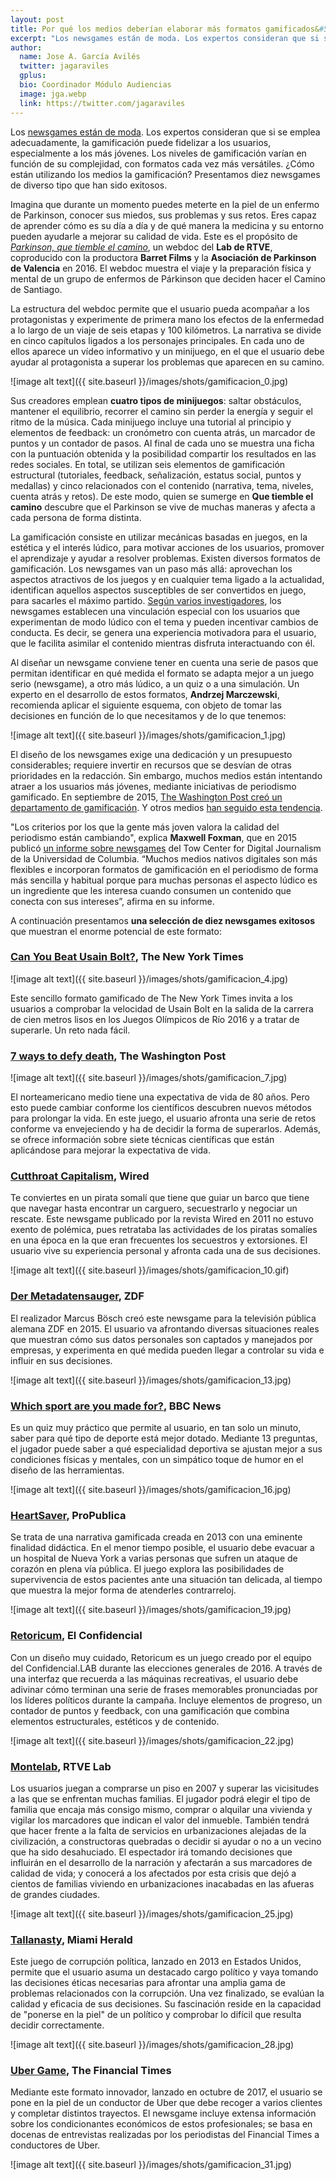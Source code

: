 ```yaml
---
layout: post
title: Por qué los medios deberían elaborar más formatos gamificados&#58 10 casos de éxito
excerpt: "Los newsgames están de moda. Los expertos consideran que si se emplea adecuadamente, la gamificación puede fidelizar a los usuarios, especialmente a los más jóvenes. Los niveles de gamificación varían en función de su complejidad, con formatos cada vez más versátiles. ¿Cómo están utilizando los medios la gamificación? Presentamos diez newsgames de diverso tipo que han sido exitosos."
author:
  name: Jose A. García Avilés
  twitter: jagaraviles
  gplus:  
  bio: Coordinador Módulo Audiencias
  image: jga.webp
  link: https://twitter.com/jagaraviles
---
```

Los [newsgames están de moda](http://mip.umh.es/blog/2017/05/13/periodismo-gamificacion/). Los expertos consideran que si se emplea adecuadamente, la gamificación puede fidelizar a los usuarios, especialmente a los más jóvenes. Los niveles de gamificación varían en función de su complejidad, con formatos cada vez más versátiles. ¿Cómo están utilizando los medios la gamificación? Presentamos diez newsgames de diverso tipo que han sido exitosos.

Imagina que durante un momento puedes meterte en la piel de un enfermo de Parkinson, conocer sus miedos, sus problemas y sus retos. Eres capaz de aprender cómo es su día a día y de qué manera la medicina y su entorno pueden ayudarle a mejorar su calidad de vida. Este es el propósito de *[Parkinson, que tiemble el camino](http://lab.rtve.es/webdocs/parkinson-que-tiemble-el-camino/)*, un webdoc del **Lab de RTVE**, coproducido con la productora **Barret Films** y la **Asociación de Parkinson de Valencia** en 2016. El webdoc muestra el viaje y la preparación física y mental de un grupo de enfermos de Párkinson que deciden hacer el Camino de Santiago. 

La estructura del webdoc permite que el usuario pueda acompañar a los protagonistas y experimente de primera mano los efectos de la enfermedad a lo largo de un viaje de seis etapas y 100 kilómetros. La narrativa se divide en cinco capítulos ligados a los personajes principales. En cada uno de ellos aparece un vídeo informativo y un minijuego, en el que el usuario debe ayudar al protagonista a superar los problemas que aparecen en su camino. 

![image alt text]({{ site.baseurl }}/images/shots/gamificacion_0.jpg)

Sus creadores emplean **cuatro tipos de minijuegos**: saltar obstáculos, mantener el equilibrio, recorrer el camino sin perder la energía y seguir el ritmo de la música. Cada minijuego incluye una tutorial al principio y elementos de feedback: un cronómetro con cuenta atrás, un marcador de puntos y un contador de pasos. Al final de cada uno se muestra una ficha con la puntuación obtenida y la posibilidad compartir los resultados en las redes sociales. En total, se utilizan seis elementos de gamificación estructural (tutoriales, feedback, señalización, estatus social, puntos y medallas) y cinco relacionados con el contenido (narrativa, tema, niveles, cuenta atrás y retos). De este modo, quien se sumerge en **Que tiemble el camino** descubre que el Parkinson se vive de muchas maneras y afecta a cada persona de forma distinta.

La gamificación consiste en utilizar mecánicas basadas en juegos, en la estética y el interés lúdico, para motivar acciones de los usuarios, promover el aprendizaje y ayudar a resolver problemas. Existen diversos formatos de gamificación. Los newsgames van un paso más allá: aprovechan los aspectos atractivos de los juegos y en cualquier tema ligado a la actualidad, identifican aquellos aspectos susceptibles de ser convertidos en juego, para sacarles el máximo partido. [Según varios investigadores](https://mitpress.mit.edu/books/newsgames), los newsgames establecen una vinculación especial con los usuarios que experimentan de modo lúdico con el tema y pueden incentivar cambios de conducta. Es decir, se genera una experiencia motivadora para el usuario, que le facilita asimilar el contenido mientras disfruta interactuando con él.

Al diseñar un newsgame conviene tener en cuenta una serie de pasos que permitan identificar en qué medida el formato se adapta mejor a un juego serio (newsgame), a otro más lúdico, a un quiz o a una simulación. Un experto en el desarrollo de estos formatos, **Andrzej Marczewski**, recomienda aplicar el siguiente esquema, con objeto de tomar las decisiones en función de lo que necesitamos y de lo que tenemos:

![image alt text]({{ site.baseurl }}/images/shots/gamificacion_1.jpg)

El diseño de los newsgames exige una dedicación y un presupuesto considerables; requiere invertir en recursos que se desvían de otras prioridades en la redacción. Sin embargo, muchos medios están intentando atraer a los usuarios más jóvenes, mediante iniciativas de periodismo gamificado. En septiembre de 2015, [The Washington Post creó un departamento de gamificación](https://www.washingtonpost.com/pr/wp/2015/09/09/why-the-post-is-investing-in-a-games-platform/?utm_term=.e849eba2152d). Y otros medios [han seguido esta tendencia](https://www.journalism.co.uk/news/the-case-for-newsgames-why-newsrooms-should-gain-a-fluency-in-games-and-play-/s2/a647188/).

"Los criterios por los que la gente más joven valora la calidad del periodismo están cambiando", explica **Maxwell Foxman**, que en 2015 publicó [un informe sobre newsgames](https://towcenter.org/research/play-the-news-fun-and-games-in-digital-journalism/) del Tow Center for Digital Journalism de la Universidad de Columbia. “Muchos medios nativos digitales son más flexibles e incorporan formatos de gamificación en el periodismo de forma más sencilla y habitual porque para muchas personas el aspecto lúdico es un ingrediente que les interesa cuando consumen un contenido que conecta con sus intereses”, afirma en su informe.

A continuación presentamos **una selección de diez newsgames exitosos** que muestran el enorme potencial de este formato:

### [Can You Beat Usain Bolt?](https://www.nytimes.com/interactive/2016/08/13/sports/olympics/can-you-beat-usain-bolt-out-of-the-blocks.html), The New York Times

![image alt text]({{ site.baseurl }}/images/shots/gamificacion_4.jpg)

Este sencillo formato gamificado de The New York Times invita a los usuarios a comprobar la velocidad de Usain Bolt en la salida de la carrera de cien metros lisos en los Juegos Olímpicos de Río 2016 y a tratar de superarle. Un reto nada fácil.

### [7 ways to defy death](https://www.washingtonpost.com/graphics/health/defy-death/), The Washington Post

![image alt text]({{ site.baseurl }}/images/shots/gamificacion_7.jpg)

El norteamericano medio tiene una expectativa de vida de 80 años. Pero esto puede cambiar conforme los científicos descubren nuevos métodos para prolongar la vida. En este juego, el usuario afronta una serie de retos conforme va envejeciendo y ha de decidir la forma de superarlos. Además, se ofrece información sobre siete técnicas científicas que están aplicándose para mejorar la expectativa de vida.

### [Cutthroat Capitalism](https://www.wired.com/2009/07/cutthroat-capitalism-the-game/),	Wired

Te conviertes en un pirata somalí que tiene que guiar un barco que tiene que navegar hasta encontrar un carguero, secuestrarlo y negociar un rescate. Este newsgame publicado por la revista Wired en 2011 no estuvo exento de polémica, pues retrataba las actividades de los piratas somalíes en una época en la que eran frecuentes los secuestros y extorsiones. El usuario vive su experiencia personal y afronta cada una de sus decisiones.

![image alt text]({{ site.baseurl }}/images/shots/gamificacion_10.gif)

### [Der Metadatensauger](http://www.heute-show.de/zdf/metadatensauger/index.html), ZDF

El realizador Marcus Bösch creó este newsgame para la televisión pública alemana ZDF en 2015. El usuario va afrontando diversas situaciones reales que muestran cómo sus datos personales son captados y manejados por empresas, y experimenta en qué medida pueden llegar a controlar su vida e influir en sus decisiones.

![image alt text]({{ site.baseurl }}/images/shots/gamificacion_13.jpg)

### [Which sport are you made for?](http://www.bbc.com/news/uk-28062001), BBC News

Es un quiz muy práctico que permite al usuario, en tan solo un minuto, saber para qué tipo de deporte está mejor dotado. Mediante 13 preguntas, el jugador puede saber a qué especialidad deportiva se ajustan mejor a sus condiciones físicas y mentales, con un simpático toque de humor en el diseño de las herramientas.

![image alt text]({{ site.baseurl }}/images/shots/gamificacion_16.jpg)

### [HeartSaver](https://projects.propublica.org/graphics/heartsaver), ProPublica

Se trata de una narrativa gamificada creada en 2013 con una eminente finalidad didáctica. En el menor tiempo posible, el usuario debe evacuar a un hospital de Nueva York a varias personas que sufren un ataque de corazón en plena vía pública. El juego explora las posibilidades de supervivencia de estos pacientes ante una situación tan delicada, al tiempo que muestra la mejor forma de atenderles contrarreloj.

![image alt text]({{ site.baseurl }}/images/shots/gamificacion_19.jpg)

### [Retoricum](https://www.elconfidencial.com/elecciones-generales/2016-06-21/juego-elecciones-generales-espana-26j_1220038/), El Confidencial

Con un diseño muy cuidado, Retoricum es un juego creado por el equipo del Confidencial.LAB durante las elecciones generales de 2016. A través de una interfaz que recuerda a las máquinas recreativas, el usuario debe adivinar cómo terminan una serie de frases memorables pronunciadas por los líderes políticos durante la campaña. Incluye elementos de progreso, un contador de puntos y feedback, con una gamificación que combina elementos estructurales, estéticos y de contenido. 

![image alt text]({{ site.baseurl }}/images/shots/gamificacion_22.jpg)

### [Montelab](http://lab.rtve.es/montelab/), RTVE Lab

Los usuarios juegan a comprarse un piso en 2007 y superar las vicisitudes a las que se enfrentan muchas familias. El jugador podrá elegir el tipo de familia que encaja más consigo mismo, comprar o alquilar una vivienda y vigilar los marcadores que indican el valor del inmueble. También tendrá que hacer frente a la falta de servicios en urbanizaciones alejadas de la civilización, a constructoras quebradas o decidir si ayudar o no a un vecino que ha sido desahuciado. El espectador irá tomando decisiones que influirán en el desarrollo de la narración y afectarán a sus marcadores de calidad de vida; y conocerá a los afectados por esta crisis que dejó a cientos de familias viviendo en urbanizaciones inacabadas en las afueras de grandes ciudades.

![image alt text]({{ site.baseurl }}/images/shots/gamificacion_25.jpg)

### [Tallanasty](http://media.miamiherald.com/static/media/projects/ethics_game/), Miami Herald

Este juego de corrupción política, lanzado en 2013 en Estados Unidos, permite que el usuario asuma un destacado cargo político y vaya tomando las decisiones éticas necesarias para afrontar una amplia gama de problemas relacionados con la corrupción. Una vez finalizado, se evalúan la calidad y eficacia de sus decisiones. Su fascinación reside en la capacidad de "ponerse en la piel" de un político y comprobar lo difícil que resulta decidir correctamente. 

![image alt text]({{ site.baseurl }}/images/shots/gamificacion_28.jpg)

### [Uber Game](http://ig.ft.com/uber-game/), The Financial Times

Mediante este formato innovador, lanzado en octubre de 2017, el usuario se pone en la piel de un conductor de Uber que debe recoger a varios clientes y completar distintos trayectos. El newsgame incluye extensa información sobre los condicionantes económicos de estos profesionales; se basa en docenas de entrevistas realizadas por los periodistas del Financial Times a conductores de Uber.

![image alt text]({{ site.baseurl }}/images/shots/gamificacion_31.jpg)


